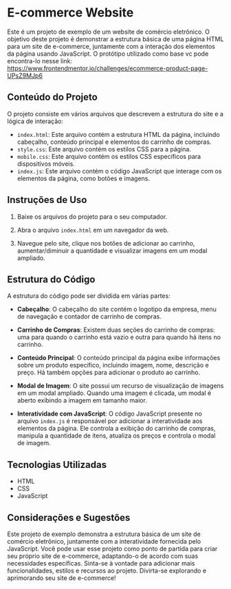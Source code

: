 # E-commerce Website

Este é um projeto de exemplo de um website de comércio eletrônico. O objetivo deste projeto é demonstrar a estrutura básica de uma página HTML para um site de e-commerce, juntamente com a interação dos elementos da página usando JavaScript. O protótipo utilizado como base vc pode 
encontra-lo nesse link: https://www.frontendmentor.io/challenges/ecommerce-product-page-UPsZ9MJp6

## Conteúdo do Projeto

O projeto consiste em vários arquivos que descrevem a estrutura do site e a lógica de interação:

- `index.html`: Este arquivo contém a estrutura HTML da página, incluindo cabeçalho, conteúdo principal e elementos do carrinho de compras.
- `style.css`: Este arquivo contém os estilos CSS para a página.
- `mobile.css`: Este arquivo contém os estilos CSS específicos para dispositivos móveis.
- `index.js`: Este arquivo contém o código JavaScript que interage com os elementos da página, como botões e imagens.

## Instruções de Uso

1. Baixe os arquivos do projeto para o seu computador.

2. Abra o arquivo `index.html` em um navegador da web.

3. Navegue pelo site, clique nos botões de adicionar ao carrinho, aumentar/diminuir a quantidade e visualizar imagens em um modal ampliado.

## Estrutura do Código

A estrutura do código pode ser dividida em várias partes:

- **Cabeçalho**: O cabeçalho do site contém o logotipo da empresa, menu de navegação e contador de carrinho de compras.

- **Carrinho de Compras**: Existem duas seções do carrinho de compras: uma para quando o carrinho está vazio e outra para quando há itens no carrinho.

- **Conteúdo Principal**: O conteúdo principal da página exibe informações sobre um produto específico, incluindo imagem, nome, descrição e preço. Há também opções para adicionar o produto ao carrinho.

- **Modal de Imagem**: O site possui um recurso de visualização de imagens em um modal ampliado. Quando uma imagem é clicada, um modal é aberto exibindo a imagem em tamanho maior.

- **Interatividade com JavaScript**: O código JavaScript presente no arquivo `index.js` é responsável por adicionar a interatividade aos elementos da página. Ele controla a exibição do carrinho de compras, manipula a quantidade de itens, atualiza os preços e controla o modal de imagem.

## Tecnologias Utilizadas

- HTML
- CSS
- JavaScript

## Considerações e Sugestões

Este projeto de exemplo demonstra a estrutura básica de um site de comércio eletrônico, juntamente com a interatividade fornecida pelo JavaScript. Você pode usar esse projeto como ponto de partida para criar seu próprio site de e-commerce, adaptando-o de acordo com suas necessidades específicas. Sinta-se à vontade para adicionar mais funcionalidades, estilos e recursos ao projeto. Divirta-se explorando e aprimorando seu site de e-commerce!
